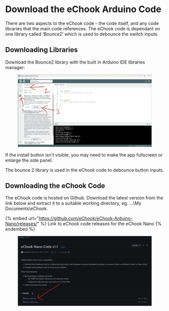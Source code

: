 # Download the eChook Arduino Code

There are two aspects to the eChook code - the code itself, and any code libraries that the main code references. The eChook code is dependant on one library called ‘Bounce2’ which is used to debounce the switch inputs.

## Downloading Libraries

Download the Bounce2 library with the built in Arduino IDE libraries manager:&#x20;

<figure><img src="../.gitbook/assets/image (4).png" alt=""><figcaption></figcaption></figure>

If the install button isn't visible, you may need to make the app fullscreen or enlarge the side panel.

The bounce 2 library is used in the eChook code to debounce button inputs.

## Downloading the eChook Code

The eChook code is hosted on Github. Download the latest version from the link below and extract it to a suitable working directory, eg. …\My Documents\eChook.

{% embed url="https://github.com/eChook/eChook-Arduino-Nano/releases/" %}
Link to eChook code releases for the eChook Nano
{% endembed %}

<figure><img src="../.gitbook/assets/image (10).png" alt=""><figcaption></figcaption></figure>

